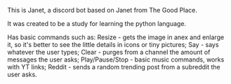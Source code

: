 This is Janet, a discord bot based on Janet from The Good Place.

It was created to be a study for learning the python language.

Has basic commands such as:
Resize - gets the image in anex and enlarge it, so it's better to see the little details in icons or tiny pictures;
Say - says whatever the user types;
Clear - purges from a channel the amount of messages the user asks;
Play/Pause/Stop - basic music commands, works with YT links;
Reddit - sends a random trending post from a subreddit the user asks.

